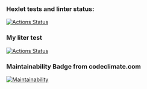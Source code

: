 ### Hexlet tests and linter status:
[![Actions Status](https://github.com/mvlasov1977/python-project-lvl1/workflows/hexlet-check/badge.svg)](https://github.com/mvlasov1977/python-project-lvl1/actions)

### My liter test
[![Actions Status](https://github.com/mvlasov1977/python-project-lvl1/workflows/linter-check/badge.svg)](https://github.com//mvlasov1977/python-project-lvl1/actions)

### Maintainability Badge from codeclimate.com
[![Maintainability](https://api.codeclimate.com/v1/badges/eb38e8d8a22cf7042907/maintainability)](https://codeclimate.com/github/mvlasov1977/python-project-lvl1/maintainability)

